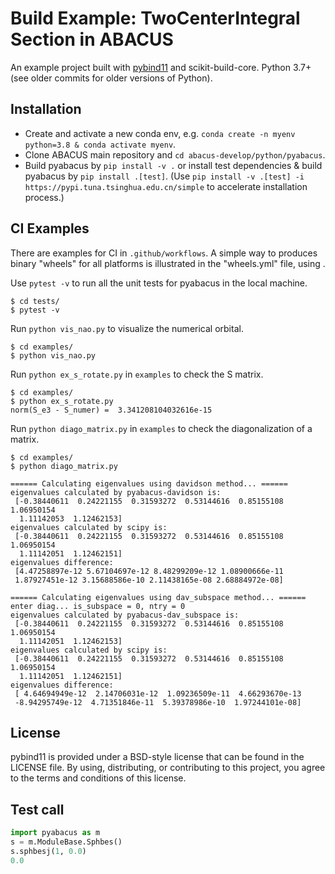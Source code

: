 Build Example: TwoCenterIntegral Section in ABACUS
==================================================

An example project built with [pybind11](https://github.com/pybind/pybind11)
and scikit-build-core. Python 3.7+ (see older commits for older versions of
Python).

Installation
------------

- Create and activate a new conda env, e.g. `conda create -n myenv python=3.8 & conda activate myenv`.
- Clone ABACUS main repository and `cd abacus-develop/python/pyabacus`.
- Build pyabacus by `pip install -v .` or install test dependencies & build  pyabacus by `pip install .[test]`. (Use `pip install -v .[test] -i https://pypi.tuna.tsinghua.edu.cn/simple` to accelerate installation process.)

CI Examples
-----------

There are examples for CI in `.github/workflows`. A simple way to produces
binary "wheels" for all platforms is illustrated in the "wheels.yml" file,
using .

Use `pytest -v` to run all the unit tests for pyabacus in the local machine.

```shell
$ cd tests/
$ pytest -v
```

Run `python vis_nao.py` to visualize the numerical orbital.

```shell
$ cd examples/
$ python vis_nao.py
```

Run `python ex_s_rotate.py` in `examples` to check the S matrix.

```shell
$ cd examples/
$ python ex_s_rotate.py
norm(S_e3 - S_numer) =  3.341208104032616e-15
```

Run `python diago_matrix.py` in `examples` to check the diagonalization of a matrix.

```shell
$ cd examples/
$ python diago_matrix.py

====== Calculating eigenvalues using davidson method... ======
eigenvalues calculated by pyabacus-davidson is: 
 [-0.38440611  0.24221155  0.31593272  0.53144616  0.85155108  1.06950154
  1.11142053  1.12462153]
eigenvalues calculated by scipy is: 
 [-0.38440611  0.24221155  0.31593272  0.53144616  0.85155108  1.06950154
  1.11142051  1.12462151]
eigenvalues difference: 
 [4.47258897e-12 5.67104697e-12 8.48299209e-12 1.08900666e-11
 1.87927451e-12 3.15688586e-10 2.11438165e-08 2.68884972e-08]

====== Calculating eigenvalues using dav_subspace method... ======
enter diag... is_subspace = 0, ntry = 0
eigenvalues calculated by pyabacus-dav_subspace is: 
 [-0.38440611  0.24221155  0.31593272  0.53144616  0.85155108  1.06950154
  1.11142051  1.12462153]
eigenvalues calculated by scipy is: 
 [-0.38440611  0.24221155  0.31593272  0.53144616  0.85155108  1.06950154
  1.11142051  1.12462151]
eigenvalues difference: 
 [ 4.64694949e-12  2.14706031e-12  1.09236509e-11  4.66293670e-13
 -8.94295749e-12  4.71351846e-11  5.39378986e-10  1.97244101e-08]
```

License
-------

pybind11 is provided under a BSD-style license that can be found in the LICENSE
file. By using, distributing, or contributing to this project, you agree to the
terms and conditions of this license.

Test call
---------

```python
import pyabacus as m
s = m.ModuleBase.Sphbes()
s.sphbesj(1, 0.0)
0.0
```

[`cibuildwheel`]: https://cibuildwheel.readthedocs.io
